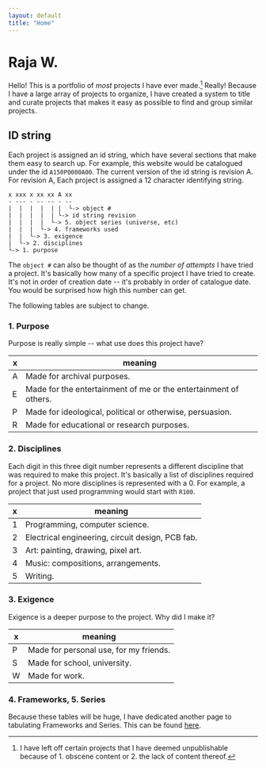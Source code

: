 ```yaml
---
layout: default
title: "Home"
---
```


# Raja W.

Hello! This is a portfolio of *most* projects I have ever made.[^1] Really! Because
I have a large array of projects to organize, I have created a system to title
and curate projects that makes it easy as possible to find and group similar
projects.

[^1]: I have left off certain projects that I have deemed unpublishable because
    of 1. obscene content or 2. the lack of content thereof.

## ID string

Each project is assigned an id string, which have several sections that make
them easy to search up. For example, this website would be catalogued under the
id `A150P0000A00`. The current version of the id string is revision A. For
revision A, Each project is assigned a 12 character identifying string.

```
x xxx x xx xx A xx
- --- - -- -- - --
|  |  |  |  | |  └-> object #
|  |  |  |  | └-> id string revision 
|  |  |  |  └-> 5. object series (universe, etc)
|  |  |  └-> 4. frameworks used
|  |  └-> 3. exigence
|  └-> 2. disciplines
└-> 1. purpose
```

The `object #` can also be thought of as the *number of attempts* I have tried a
project. It's basically how many of a specific project I have tried to create.
It's not in order of creation date -- it's probably in order of catalogue date.
You would be surprised how high this number can get.

The following tables are subject to change.

### 1. Purpose
Purpose is really simple -- what use does this project have?

|  x  | meaning                                                                |
| --- | ---------------------------------------------------------------------- |
|  A  | Made for archival purposes.                                            |
|  E  | Made for the entertainment of me or the entertainment of others.       |
|  P  | Made for ideological, political or otherwise, persuasion.              |
|  R  | Made for educational or research purposes.                             |

### 2. Disciplines
Each digit in this three digit number represents a different discipline that was
required to make this project. It's basically a list of disciplines required for
a project. No more disciplines is represented with a 0. For example, a project
that just used programming would start with `R100`.

|  x  | meaning                                                                |
| --- | ---------------------------------------------------------------------- |
|  1  | Programming, computer science.                                         |
|  2  | Electrical engineering, circuit design, PCB fab.                       |
|  3  | Art: painting, drawing, pixel art.                                     |
|  4  | Music: compositions, arrangements.                                     |
|  5  | Writing.                                                               |

### 3. Exigence
Exigence is a deeper purpose to the project. Why did I make it?

|  x  | meaning                                                                |
| --- | ---------------------------------------------------------------------- |
|  P  | Made for personal use, for my friends.                                 |
|  S  | Made for school, university.                                           |
|  W  | Made for work.                                                         |

### 4. Frameworks, 5. Series
Because these tables will be huge, I have dedicated another page to tabulating
Frameworks and Series. This can be found [here](/tables).

